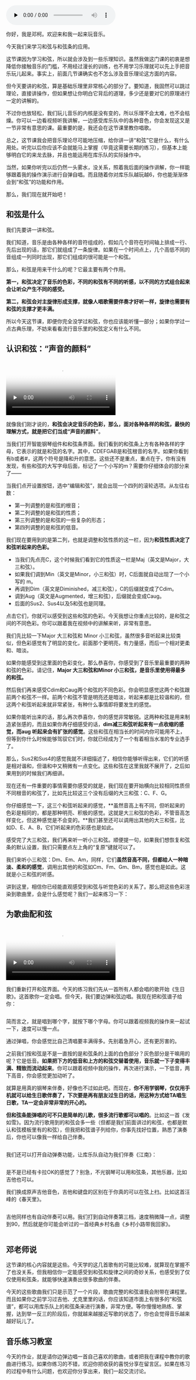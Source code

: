 <audio id="audio" title="06｜和弦条与弹唱：你这么多年的生日歌可能都没唱对" controls="" preload="none"><source id="mp3" src="https://static001.geekbang.org/resource/audio/3f/0d/3ff9232fb7a175a597a849b16201c20d.mp3"></audio>

你好，我是邓柯。欢迎来和我一起来玩音乐。

今天我们来学习和弦与和弦条的应用。

这节课因为学习和弦，所以就会涉及到一些乐理知识。虽然我做这门课的初衷是想降低你接触音乐的门槛，不用经过漫长的训练，也不用学习乐理就可以先上手把音乐玩儿起来。事实上，前面几节课确实也不怎么涉及音乐理论这方面的内容。

但今天要讲的和弦，算是基础乐理里非常核心的部分了。要知道，我固然可以跳过理论，直接讲操作，但如果想让你明白它背后的道理，多少还是要对它的原理进行一定的讲解的。

不过你也放轻松，我们玩儿音乐的内核是没有变的，所以乐理不会太难，也不会枯燥。你可以一边看视频听我讲解，一边感受库乐队中的各种音色，你会发现这又是一节非常有意思的课。最重要的是，我还会在这节课里教你唱歌。

总之，这节课我会把音乐理论尽可能地压缩，给你讲一讲“和弦”它是什么，有什么用处。听完以后你应该不会就能马上掌握（毕竟这需要长期的练习），但基本上能够明白它的来龙去脉，并且也能运用在库乐队的实际操作中。

当然，如果你听完以后仍然一头雾水，没关系，照着我后面的操作讲解，你一样能够跟着我的操作演示进行自弹自唱。而且随着你对库乐队越玩越6，你也能渐渐体会到“和弦”的功能和作用。

那么，我们现在就开始吧！

## 和弦是什么

我们先要讲一讲和弦。

我们知道，音乐是由各种各样的音符组成的，假如几个音符在时间轴上排成一行、先后出现的话，那它们就组成了一条旋律。如果在一个时间点上，几个高低不同的音组成一列同时出现，那它们组成的很可能是一个和弦。

那么，和弦是用来干什么的呢？它最主要有两个作用。

**第一，和弦决定了音乐的色彩，不同的和弦有不同的听感，以不同的方式组合起来会让听众产生不同的感受。**

**第二，和弦会对主旋律形成支撑，就像人唱歌需要伴奏才好听一样，旋律也需要有和弦的支撑才更丰满。**

所以今天这节课，即便你完全没学过和弦，你也应该能听懂一部分；如果你学过一点古典乐理，不妨来看看流行音乐里的和弦定义有什么不同。

## 认识和弦：“声音的颜料”

<video poster="https://media001.geekbang.org/1bb2c836e61b4a97b320db3a58e1570f/snapshots/4f2e8f2bef774c2e9b2b52d158cdee64-00005.jpg" preload="none" controls=""><source src="https://media001.geekbang.org/customerTrans/7e27d07d27d407ebcc195a0e78395f55/3985dc10-1774da2d1c5-0000-0000-01d-dbacd.mp4" type="video/mp4"><source src=" https://media001.geekbang.org/e9c09873f88645d8806b2e7bc7a9277f/f9ec342d37a845f0b301023113517e8a-fa270b5964ca5166bdf4bf1163c400d7-sd.m3u8" type="application/x-mpegURL"></video>

就像我们刚才说的，**和弦会决定音乐的色彩，那么，面对各种各样的和弦，最快的理解方式，就是把它们当成“声音的颜料”**。

当我们打开智能钢琴组件和和弦条界面。我们看到的和弦条上方有各种各样的字母，它表示的就是和弦的名字。其中，CDEFGAB是和弦根音的名字。如果你看到有b或者#，这两个符号是降和升的意思。这些还不是重点，重点在于，你有没有发现，有些和弦的大写字母后面，标记了一个小写的m？需要你仔细体会的部分来了——

当我们点开设置按钮，选中“编辑和弦”，就会出现一个四列的滚轮选项。从左往右数：

- 第一列调整的是和弦的根音；
- 第二列调整的是和弦的性质；
- 第三列调整的是和弦的一些复杂的形态；
- 第四列调整的是和弦的低音。

我们现在要用到的是第二列，也就是调整和弦性质的这一栏，因为**和弦性质决定了和弦听起来的色彩。**

- 当我们先点亮C，这个时候我们看到它的性质这一栏是Maj（英文是Major，大三和弦）。
- 如果我们调到Min（英文是Minor，小三和弦）时，C后面就自动出现了一个小写的 m。
- 再调到Dim（英文是Diminished，减三和弦），C的后缀就变成了Cdim。
- 调到Aug（英文是Augmented，增三和弦），后缀就会变成Caug。
- 后面的Sus2、Sus4以及5和弦也是同理。

点击它们，你就可以感受到这些和弦的色彩。今天我想让你重点比较的，是和弦之间的不同色彩。你可以跟着我在视频中的讲解来听，非常有意思。

我们先比较一下Major 大三和弦和 Minor 小三和弦，虽然很多音听起来比较类似，但色彩感觉有了明显的变化，前面那个更明亮，有力量感，而后一个相对更柔和、暗淡。

如果你能感受到这里面的色彩变化，那么恭喜你，你感受到了音乐里最重要的两种和弦的色彩。请记住，**Major 大三和弦和Minor 小三和弦，是音乐里使用得最多的和弦。**

然后我们再来感受Cdim和Caug两个和弦的不同色彩。你会明显感觉这两个和弦跟前两个和弦不一样。前两个和弦不管是明亮还是暗淡，听起来都是比较谐和的，但这两个和弦听起来就非常紧张，有种什么事情即将要发生的感觉。

如果你能听出来的话，那么再次恭喜你，你的感觉非常敏锐。这两种和弦是用来制造紧张感的，而且如果你再仔细感受的话，**dim减三和弦听起来有一点收缩的感觉，而aug 听起来会有扩张的感觉**。这些和弦在相当长的时间内你可能用不上，但等到你什么时候能够驾驭它们时，你就已经成为了一个有着相当水准的专业选手了。

那么，Sus2和Sus4的感觉我就不详细描述了，相信你能够听得出来，它们的听感是相对谐和，但谐和中又稍微有一点变化。这些和弦在这里我就不展开了，之后如果用到的时候我们再细讲。

现在还有一件重要的事情需要你感受的就是，我们现在要开始横向比较相同性质但不同根音的和弦了，比如先比较这三个没有后缀的大三和弦：C、F、G。

你仔细感觉一下，这三个和弦听起来的感觉，**虽然音高上有不同，但听起来的色彩是相同的，都是那种明亮、积极的感觉。这就是大三和弦的色彩，不管音高怎样变化，但这种感觉是不会变的。**我们甚至还可以调用出其他的大三和弦，比如D、E、A、B，它们听起来的色彩感也是如此。

感受完了大三和弦，我们再来听一听小三和弦。顺便提一句，如果我们想恢复和弦条的默认设置，我们只需要点左上角的“复原”键就可以了。

我们来听小三和弦：Dm、Em、Am，同样，它们**虽然音高不同，但都给人一种暗淡、柔和的感觉**，调用出其他的和弦如Cm、Fm、Gm、Bm，感觉也是如此。这就是小三和弦的听感。

讲到这里，相信你已经能直观感受到和弦与听觉色彩的关系了。那么把这些色彩渲染到歌曲里，会是什么感觉呢？我们一起来练习一下：

## 为歌曲配和弦

<video poster="https://media001.geekbang.org/ca5d3b91998c401e9951eb0c0c75f62d/snapshots/35c35d628b1043a8bfc18f4a27db6da8-00005.jpg" preload="none" controls=""><source src="https://media001.geekbang.org/customerTrans/7e27d07d27d407ebcc195a0e78395f55/5032a2cc-1774df61a42-0000-0000-01d-dbacd.mp4" type="video/mp4"><source src=" https://media001.geekbang.org/ace529d29a974e41b51bf8eb2b172850/df9b09728c6f4a9ebff2e7b08504f92a-1f84fb33fd580083319608f5d0014a31-sd.m3u8" type="application/x-mpegURL"></video>

我们重新打开和弦界面。今天的练习我们先从一首所有人都会唱的歌开始《生日歌》。这首歌你一定会唱。但今天，我们要边弹和弦边唱。我现在把和弦谱子给你：

<img src="https://static001.geekbang.org/resource/image/40/1b/40fbf461b45de9ab179483c77b3ed91b.png" alt="">

简而言之，就是唱到哪个字，就按下哪个字母。你可以跟着视频我的操作来一起试一下，速度可以慢一点。

通过弹唱，你会感觉比自己清唱要丰满得多。先别着急开心，还有更厉害的。

之前我们按和弦是不是一直按的是和弦条的上面的白色部分？灰色部分是干嘛用的呢？它是低音。**如果把下方的低音和上方的和弦交替着使用，音乐就一下子变得丰满、精致而流动起来**。你可以跟着视频中我的操作，再次进行演示，一下低音，两下高音，你会感觉更加动听了。

就算是用真的钢琴来伴奏，好像也不过如此吧。而现在，**你不用学钢琴，仅仅用手机就可以给生日歌伴奏了，下次要是再有朋友过生日的话，用这种方式给TA唱生日歌，TA一定会非常非常的开心的。**

**但和弦条能弹唱的可不只是简单的儿歌，很多流行歌都可以唱的**。比如这一首《发如雪》。因为流行歌用到的和弦会多一些（但都是我们前面讲过的和弦，也都是默认和弦模板里有的和弦），但我把和弦谱子列给你，你事先找好位置，熟悉了演奏后，你也可以像我一样给自己伴奏。

<img src="https://static001.geekbang.org/resource/image/12/73/12c4a97bf370d957df278340a7a40e73.png" alt="">

我们还可以打开自动弹奏功能，让库乐队自动为我们伴奏《江南》：

<img src="https://static001.geekbang.org/resource/image/0e/e1/0e0a805a948bbedd28fc4dd4ef15dae1.png" alt="">

是不是已经有卡拉OK的感觉了？别急，不光钢琴可以用和弦条，其他乐器，比如吉他也可以。

我们换成原声吉他音色，吉他和键盘的区别在于你真的可以在弦上扫。比如这首汪峰的《春天里》。

<img src="https://static001.geekbang.org/resource/image/44/d0/44b97446bd402ed227c1bf21d8b00bd0.png" alt="">

吉他同样也有自动伴奏可以用。我们打到自动伴奏第三档，速度稍微降一点，调整到90，然后就是你可能会听过的一首经典乡村名曲《乡村小路带我回家》。

<img src="https://static001.geekbang.org/resource/image/7c/e1/7c6f4ac133fa4865b4c6f1ea1e0d46e1.png" alt="">

## 邓老师说

这节课的核心内容就是这些。今天学的这几首歌有的可能比较难，就算现在掌握不了也没关系，但我相信你一定能感受到和弦和旋律之间的奇妙关系，也感受到了仅仅使用和弦条，就能够快速演奏出很多歌曲的伴奏。

今天的这些歌曲我们只是示范了一个片段，歌曲完整的和弦谱我会附带在课程里。而且如果你之前学习过吉他、尤克里里的话，你应该知道市面上有很多的“和弦谱”，都可以用库乐队上的和弦条来进行演奏，非常方便。等你慢慢地熟练、掌握，达到举一反三的阶段后，你就越来越接近写歌的状态了，你也会觉得音乐越来越好玩儿了。

## 音乐练习教室

今天的作业，就是请你边弹边唱一首自己喜欢的歌曲，或者把我在课程中教你的歌曲进行练习。如果你练习的不错，欢迎你把收获的喜悦分享在留言区。如果在练习的过程中有什么问题，也欢迎你分享出来，我们一起交流讨论。

